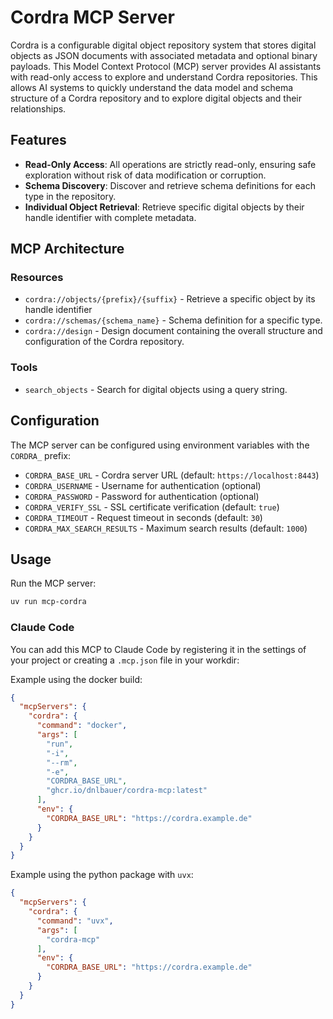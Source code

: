 # Cordra MCP Server

Cordra is a configurable digital object repository system that stores digital objects as JSON documents
with associated metadata and optional binary payloads.
This Model Context Protocol (MCP) server provides AI assistants with read-only
access to explore and understand Cordra repositories.
This allows AI systems to quickly understand the data model and schema structure
of a Cordra repository and to explore digital objects and their relationships.

## Features

- **Read-Only Access**: All operations are strictly read-only,
ensuring safe exploration without risk of data modification or corruption.
- **Schema Discovery**: Discover and retrieve schema definitions for each type in the repository.
- **Individual Object Retrieval**: Retrieve specific digital objects by their handle identifier with complete metadata.

## MCP Architecture

### Resources

- `cordra://objects/{prefix}/{suffix}` - Retrieve a specific object by its handle identifier
- `cordra://schemas/{schema_name}` - Schema definition for a specific type.
- `cordra://design` - Design document containing the overall structure and configuration of the Cordra repository.

### Tools

- `search_objects` - Search for digital objects using a query string.

## Configuration

The MCP server can be configured using environment variables with the `CORDRA_` prefix:

- `CORDRA_BASE_URL` - Cordra server URL (default: `https://localhost:8443`)
- `CORDRA_USERNAME` - Username for authentication (optional)
- `CORDRA_PASSWORD` - Password for authentication (optional)
- `CORDRA_VERIFY_SSL` - SSL certificate verification (default: `true`)
- `CORDRA_TIMEOUT` - Request timeout in seconds (default: `30`)
- `CORDRA_MAX_SEARCH_RESULTS` - Maximum search results (default: `1000`)

## Usage

Run the MCP server:

```bash
uv run mcp-cordra
```

### Claude Code

You can add this MCP to Claude Code by registering it in the settings
of your project or creating a `.mcp.json` file in your workdir:

Example using the docker build:

```json
{
  "mcpServers": {
    "cordra": {
      "command": "docker",
      "args": [
        "run",
        "-i",
        "--rm",
        "-e",
        "CORDRA_BASE_URL",
        "ghcr.io/dnlbauer/cordra-mcp:latest"
      ],
      "env": {
        "CORDRA_BASE_URL": "https://cordra.example.de"
      }
    }
  }
}
```

Example using the python package with `uvx`:

```json
{
  "mcpServers": {
    "cordra": {
      "command": "uvx",
      "args": [
        "cordra-mcp"
      ],
      "env": {
        "CORDRA_BASE_URL": "https://cordra.example.de"
      }
    }
  }
}
```
